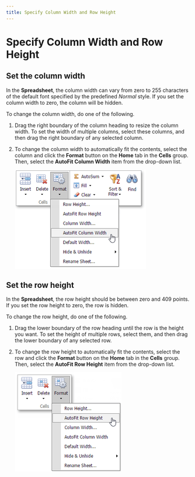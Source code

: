 ```yaml
---
title: Specify Column Width and Row Height
---
```

# Specify Column Width and Row Height
## Set the column width
In the **Spreadsheet**, the column width can vary from zero to 255 characters of the default font specified by the predefined _Normal_ style. If you set the column width to zero, the column will be hidden.

To change the column width, do one of the following.
1. Drag the right boundary of the column heading to resize the column width. To set the width of multiple columns, select these columns, and then drag the right boundary of any selected column.
2. To change the column width to automatically fit the contents, select the column and click the **Format** button on the **Home** tab in the **Cells** group. Then, select the **AutoFit Column Width** item from the drop-down list.
	
	![EUD_ASPxSpreadsheet_Home_AutoFitColumnWidth](../../../images/Img26053.png)

## Set the row height
In the **Spreadsheet**, the row height should be between zero and 409 points. If you set the row height to zero, the row is hidden.

To change the row height, do one of the following.
1. Drag the lower boundary of the row heading until the row is the height you want. To set the height of multiple rows, select them, and then drag the lower boundary of any selected row.
2. To change the row height to automatically fit the contents, select the row and click the **Format** button on the **Home** tab in the **Cells** group. Then, select the **AutoFit Row Height** item from the drop-down list.
	
	![EUD_ASPxSpreadsheet_Home_AutoFitRowHeight](../../../images/Img26054.png)